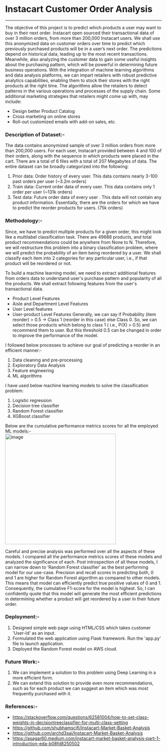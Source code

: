 # **Instacart Customer Order Analysis**
---------------------------------------

The objective of this project is to predict which products a user may want to buy in their next order. Instacart open sourced their transactional data of over 3 million orders, from more than 200,000 Instacart users. We shall use this anonymized data on customer orders over time to predict which previously purchased products will be in a user’s next order. The predictions depend on historical data, leading up to the most recent transactions. Meanwhile, also analyzing the customer data to gain some useful insights about the purchasing pattern, which will be powerful in determining future business operations. With the integration of machine learning algorithms and data analysis platforms, we can impart retailers with robust predictive analytics capabilities, enabling them to stock their stores with the right products at the right time. The algorithms allow the retailers to detect patterns in the various operations and processes of the supply chain. Some additional marketing strategies that retailers might come up with, may include:
* Design better Product Catalog
*	Cross marketing on online stores
*	Roll-out customized emails with add-on sales, etc.

### Description of Dataset:-
The data contains anonymized sample of over 3 million orders from more than 200,000 users. For each user, Instacart provided between 4 and 100 of their orders, along with the sequence in which products were placed in the cart. There are a total of 6 files with a total of 207 Megabytes of data. The entire dataset can be broadly categorized into the following:
1.	Prior data: Order history of every user. This data contains nearly 3-100 past orders per user (~3.2m orders)
2.	Train data: Current order data of every user. This data contains only 1 order per user (~131k orders)
3.	Test data: Future order data of every user . This data will not contain any product information. Essentially, there are the orders for which we have to predict the reorder products for users. (75k orders)

### Methodology:-
Since, we have to predict multiple products for a given order, this might look like a multilabel classification task. There are 49688 products, and total product recommendations could be anywhere from None to N. Therefore, we will restructure this problem into a binary classification problem, where we will predict the probability of an item being reordered by a user. We shall classify each item into 2 categories for any particular user, i.e., if that product will be reordered or not.

To build a machine learning model, we need to extract additional features from orders data to understand user's purchase pattern and popularity of all the products. We shall extract following features from the user's transactional data.
*	Product Level Features
*	Aisle and Department Level Features
*	User Level features
*	User-product Level Features
Generally, we can say if Probability (item reorder) > 0.5 -> Class 1 (reorder in this case) else Class 0. So, we can select those products which belong to class 1 ( i.e., P(X) > 0.5) and recommend them to user. But this threshold 0.5 can be changed in order to improve the performance of the model.

I followed below processes to achieve our goal of predicting a reorder in an efficient manner:-
1.	Data cleaning and pre-processing
2.	Exploratory Data Analysis
3.	Feature engineering
4.	ML algorithms

I have used below machine learning models to solve the classification problem:
1.	Logistic regression
2.	Decision tree classifier
3.	Random Forest classifier
4.	XGBoost classifier


Below are the cumulative performance metrics scores for all the employed ML models:-
</br>
<img width="356" alt="image" align="center" src="https://user-images.githubusercontent.com/108916132/214218640-7adb0c6b-c795-4da0-93d2-38315eb90cf0.png">

Careful and precise analysis was performed over all the aspects of these models. I compared all the performance metrics scores of these models and analyzed the significance of each. Post introspection of all these models, I can narrow down to ‘Random Forest classifier’ as the best performing model for our use-case. Precision and recall scores in predicting both, 0 and 1 are higher for Random Forest algorithm as compared to other models. This means that model can efficiently predict true positive values of 0 and 1. Consequently, the cumulative F1-score for the model is highest. So, I can confidently quote that this model will generate the most efficient predictions in determining whether a product will get reordered by a user in their future order.

### Deployment:-
1. Designed simple web page using HTML/CSS which takes customer 'User-Id' as an input.
2. Formulated the web application using Flask framework. Run the 'app.py' file to launch application.
3. Deployed the Random Forest model on AWS cloud.


### Future Work:-
1.	We can implement a solution to this problem using Deep Learning in a more efficient form.
2.	We can extend this solution to provide even more recommendations, such as for each product we can suggest an item which was most frequently purchased with it.

### References:-
*	https://stackoverflow.com/questions/62581004/how-to-set-class-weights-in-decisiontreeclassifier-for-multi-class-setting
*	https://github.com/shubhamscifi/Instacart-Market-Basket-Analysis
*	https://github.com/archd3sai/Instacart-Market-Basket-Analysis
*	https://asagar60.medium.com/instacart-market-basket-analysis-part-1-introduction-eda-b08fd8250502
